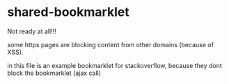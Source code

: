 shared-bookmarklet
==================

Not ready at all!!!


some https pages are blocking content from other domains (because of XSS).

in this file is an example bookmarklet for stackoverflow,
because they dont block the bookmarklet (ajax call)